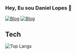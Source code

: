 
### Hey, Eu sou Daniel Lopes 👋
  [![Blog](https://img.shields.io/badge/Instagram-E4405F?style=for-the-badge&logo=instagram&logoColor=white)](https://www.instagram.com/lopes.dannn/)
  [![Blog](https://img.shields.io/badge/LinkedIn-0077B5?style=for-the-badge&logo=linkedin&logoColor=white)](https://www.linkedin.com/in/daniel-lopes-971a51259/)

## Tech
  ![Top Langs](https://github-readme-stats.vercel.app/api/top-langs/?username=DanL0pes&layout=compact&theme=radical) 

  
